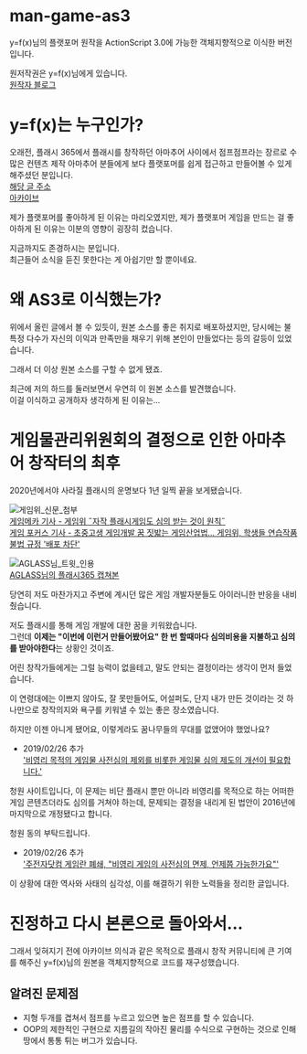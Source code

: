 # man-game-as3
y=f(x)님의 플랫포머 원작을 ActionScript 3.0에 가능한 객체지향적으로 이식한 버전입니다.

원저작권은 y=f(x)님에게 있습니다.  
[원작자 블로그](https://blog.naver.com/wnsdh0806)

# y=f(x)는 누구인가?
오래전, 플래시 365에서 플래시를 창작하던 아마추어 사이에서
점프점프라는 장르로 수많은 컨텐츠 제작 아마추어 분들에게
보다 플랫포머를 쉽게 접근하고 만들어볼 수 있게 해주셨던 분입니다.  
[해당 글 주소](http://flash365.dreamx.com/game/view.php?id=flash_study&page=6&sn1=&divpage=1&sn=on&ss=off&sc=off&keyword=y=f(x)&select_arrange=headnum&desc=asc&no=11439)  
[아카이브](https://web.archive.org/web/20190225153835/http://flash365.dreamx.com/game/view.php?id=flash_study&page=6&sn1=&divpage=1&sn=on&ss=off&sc=off&keyword=y=f(x)&select_arrange=headnum&desc=asc&no=11439)

제가 플랫포머를 좋아하게 된 이유는 마리오였지만,
제가 플랫포머 게임을 만드는 걸 좋아하게 된 이유는 이분의 영향이 굉장히 컸습니다.

지금까지도 존경하시는 분입니다.  
최근들어 소식을 듣진 못한다는 게 아쉽기만 할 뿐이네요.

# 왜 AS3로 이식했는가?
위에서 올린 글에서 볼 수 있듯이, 원본 소스를 좋은 취지로 배포하셨지만, 
당시에는 불특정 다수가 자신의 이익과 만족만을 채우기 위해
본인이 만들었다는 등의 갈등이 있었습니다.

그래서 더 이상 원본 소스를 구할 수 없게 됐죠.

최근에 저의 하드를 둘러보면서 우연히 이 원본 소스를 발견했습니다.  
이걸 이식하고 공개하자 생각하게 된 이유는...

# 게임물관리위원회의 결정으로 인한 아마추어 창작터의 최후

2020년에서야 사라질 플래시의 운명보다 1년 일찍 끝을 보게됐습니다.

![게임위_신문_첨부](https://cdn.gamemeca.com/data_center/159/268/20190225173048.jpg)  
[게임메카 기사 - 게임위 ˝자작 플래시게임도 심의 받는 것이 원칙˝](https://www.gamemeca.com/view.php?gid=1531898)  
[게임 포커스 기사 - 초중고생 게임개발 꿈 짓밟는 게임산업법... 게임위, 학생들 연습작품 불법 규정 '배포 차단'](http://gamefocus.co.kr/detail.php?number=91372)

![AGLASS님_트윗_인용](https://pbs.twimg.com/media/D0Qg98jVsAIaXYi?format=jpg&name=900x900)  
[AGLASS님의 플래시365 캡쳐본](https://twitter.com/sohnoh91/status/1100041497720741888)

당연히 저도 마찬가지고 주변에 계시던 많은 게임 개발자분들도 아이러니한 반응을 내비췄습니다.  

저도 플래시를 통해 게임 개발에 대한 꿈을 키워왔습니다.  
그런데 **이제는 "이번에 이런거 만들어봤어요" 한 번 할때마다
심의비용을 지불하고 심의를 받아야한다**는 상황인 것이죠.

어린 창작가들에게는 그럴 능력이 없을테고, 말도 안되는 결정이라는 생각이 먼저 들었습니다.

이 연령대에는 이쁘지 않아도, 잘 못만들어도, 어설퍼도, 단지 내가 만든 것이라는 것 하나만으로
창작의지와 욕구를 키워낼 수 있는 좋은 장소였습니다.

하지만 이젠 아니게 됐어요, 이렇게라도 꿈나무들의 무대를 없앴어야 했었나요?
+ 2019/02/26 추가  
['비영리 목적의 게임물 사전심의 제외를 비롯한 게임물 심의 제도의 개선이 필요합니다.'](https://www1.president.go.kr/petitions/539160)  

청원 사이트입니다, 이 문제는 비단 플래시 뿐만 아니라 비영리를 목적으로 하는 어떠한 게임 콘텐츠더라도
심의를 거쳐야 하는데, 문제되는 결정을 내리게 된 법안이 2016년에 마지막으로 개정됐다고 합니다.

청원 동의 부탁드립니다.

+ 2019/02/26 추가  
['주전자닷컴 게임란 폐쇄, "비영리 게임의 사전심의 면제, 언제쯤 가능한가요"'](http://naver.me/FctcVPrX)

이 상황에 대한 역사와 사태의 심각성, 이를 해결하기 위한 노력들을 정리한 글입니다.

# 진정하고 다시 본론으로 돌아와서...

그래서 잊혀지기 전에 아카이브 의식과 같은 목적으로
플래시 창작 커뮤니티에 큰 기여를 해주신 y=f(x)님의 원본을
객체지향적으로 코드를 재구성했습니다.

## 알려진 문제점

- 지형 두개를 겹쳐서 점프를 누르고 있으면 높은 점프를 할 수 있습니다.
- OOP의 제한적인 구현으로 지름길의 작아진 물리를 수식으로 구현하는 것으로 인해 땅에서 통통 튀는 버그가 있습니다.
